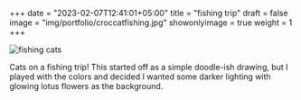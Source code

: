 +++
date = "2023-02-07T12:41:01+05:00"
title = "fishing trip"
draft = false
image = "img/portfolio/croccatfishing.jpg"
showonlyimage = true
weight = 1
+++

![fishing cats](/img/portfolio/croccatfishing.jpg)

Cats on a fishing trip! This started off as a simple doodle-ish drawing, but I played with the colors and decided I wanted some darker lighting with glowing lotus flowers as the background.

